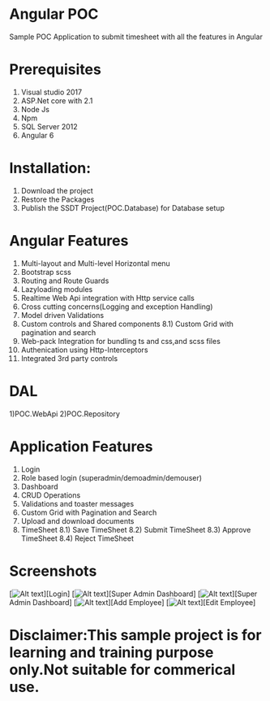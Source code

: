 # Angular POC
Sample POC Application to submit timesheet with all the features in Angular
# Prerequisites
1) Visual studio 2017
2) ASP.Net core with 2.1
3) Node Js
4) Npm
5) SQL Server 2012
6) Angular 6

# Installation:
1) Download the project
2) Restore the Packages
3) Publish the SSDT Project(POC.Database) for Database setup

# Angular Features
1)   Multi-layout and Multi-level Horizontal menu
2)   Bootstrap scss
3)   Routing and Route Guards
4)   Lazyloading modules
5)   Realtime Web Api integration with Http service calls
6)   Cross cutting concerns(Logging and exception Handling)
7)   Model driven Validations
8)   Custom controls and Shared components
8.1) Custom Grid with pagination and search
9)   Web-pack Integration for bundling ts and css,and scss files
10)  Authenication using Http-Interceptors
11)  Integrated 3rd party controls

# DAL
1)POC.WebApi
2)POC.Repository

# Application Features
1)   Login
2)   Role based login (superadmin/demoadmin/demouser)
3)   Dashboard
4)   CRUD Operations
5)   Validations and toaster messages
6)   Custom Grid with Pagination and Search
7)   Upload and download documents
8)   TimeSheet
8.1) Save TimeSheet
8.2) Submit TimeSheet
8.3) Approve TimeSheet
8.4) Reject  TimeSheet

# Screenshots
[![Alt text](https://github.com/sunil233/AngularPOC/blob/master/POC.Angular/wwwroot/screenshots/1_login.JPG?raw=true)][Login]
[![Alt text](https://github.com/sunil233/AngularPOC/blob/master/POC.Angular/wwwroot/screenshots/2-superadmindashboard.JPG?raw=true)][Super Admin Dashboard]
[![Alt text](https://github.com/sunil233/AngularPOC/blob/master/POC.Angular/wwwroot/screenshots/2.1_superadmindashboard.JPG?raw=true)][Super Admin Dashboard]
[![Alt text](https://github.com/sunil233/AngularPOC/blob/master/POC.Angular/wwwroot/screenshots/3_add_employee.JPG?raw=true)][Add Employee]
[![Alt text](https://github.com/sunil233/AngularPOC/blob/master/POC.Angular/wwwroot/screenshots/4_edit_employee.JPG?raw=true)][Edit Employee]

# Disclaimer:This sample project is for learning and training purpose only.Not suitable for commerical use.
